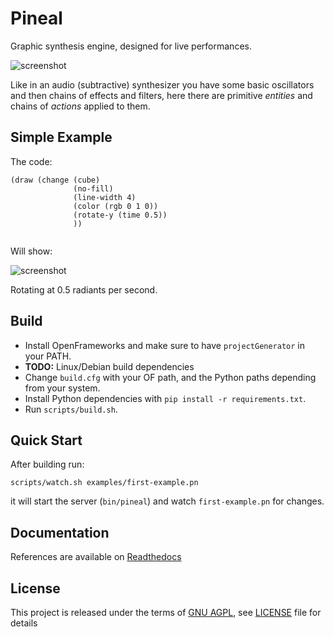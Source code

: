 Pineal
======

Graphic synthesis engine, designed for live performances.

![screenshot](https://i.imgur.com/3lBNKan.png)

Like in an audio (subtractive) synthesizer you have some basic oscillators and
then chains of effects and filters, here there are primitive _entities_ and
chains of _actions_ applied to them.


Simple Example
--------------

The code:
```hy
(draw (change (cube)
              (no-fill)
              (line-width 4)
              (color (rgb 0 1 0))
              (rotate-y (time 0.5))
              ))


```

Will show:

![screenshot](https://i.imgur.com/jTpXBbM.png)

Rotating at 0.5 radiants per second.

Build
-----
- Install OpenFrameworks and make sure to have `projectGenerator` in your PATH.
- **TODO:** Linux/Debian build dependencies
- Change `build.cfg` with your OF path, and the Python paths depending from
  your system.
- Install Python dependencies with `pip install -r requirements.txt`.
- Run `scripts/build.sh`.


Quick Start
-----------
After building run:
```
scripts/watch.sh examples/first-example.pn
```
it will start the server (`bin/pineal`) and watch `first-example.pn` for
changes.


Documentation
-------------
References are available on
[Readthedocs](http://pineal.readthedocs.org/en/latest/)


License
-------
This project is released under the terms of [GNU
AGPL](http://www.gnu.org/licenses/agpl-3.0.html), see [LICENSE](LICENSE) file
for details

